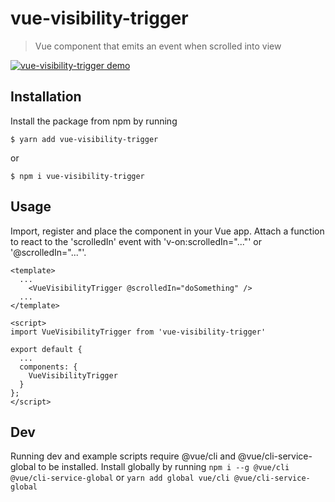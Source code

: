 # vue-visibility-trigger

> Vue component that emits an event when scrolled into view

[![vue-visibility-trigger demo](https://codesandbox.io/static/img/play-codesandbox.svg)](https://codesandbox.io/s/qkyolorn6w?module=%2Fsrc%2FApp.vue)

## Installation

Install the package from npm by running

```
$ yarn add vue-visibility-trigger
```

or

```
$ npm i vue-visibility-trigger
```

## Usage

Import, register and place the component in your Vue app. Attach a function to react to the 'scrolledIn' event with 'v-on:scrolledIn="..."' or '@scrolledIn="..."'.

```
<template>
  ...
    <VueVisibilityTrigger @scrolledIn="doSomething" />
  ...
</template>

<script>
import VueVisibilityTrigger from 'vue-visibility-trigger'

export default {
  ...
  components: {
    VueVisibilityTrigger
  }
};
</script>
```

## Dev

Running dev and example scripts require @vue/cli and @vue/cli-service-global to be installed. Install globally by running `npm i --g @vue/cli @vue/cli-service-global` or `yarn add global vue/cli @vue/cli-service-global`
